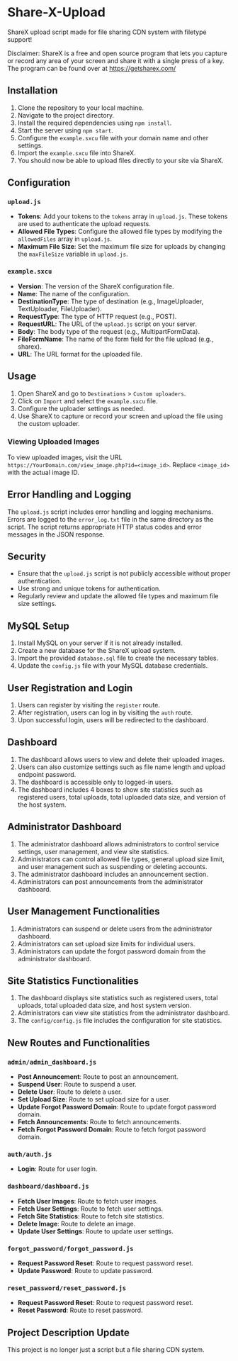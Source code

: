 # Share-X-Upload
ShareX upload script made for file sharing CDN system with filetype support!

Disclaimer: ShareX is a free and open source program that lets you capture or record any area of your screen and share it with a single press of a key.
The program can be found over at https://getsharex.com/

## Installation

1. Clone the repository to your local machine.
2. Navigate to the project directory.
3. Install the required dependencies using `npm install`.
4. Start the server using `npm start`.
5. Configure the `example.sxcu` file with your domain name and other settings.
6. Import the `example.sxcu` file into ShareX.
7. You should now be able to upload files directly to your site via ShareX.

## Configuration

### `upload.js`

- **Tokens**: Add your tokens to the `tokens` array in `upload.js`. These tokens are used to authenticate the upload requests.
- **Allowed File Types**: Configure the allowed file types by modifying the `allowedFiles` array in `upload.js`.
- **Maximum File Size**: Set the maximum file size for uploads by changing the `maxFileSize` variable in `upload.js`.

### `example.sxcu`

- **Version**: The version of the ShareX configuration file.
- **Name**: The name of the configuration.
- **DestinationType**: The type of destination (e.g., ImageUploader, TextUploader, FileUploader).
- **RequestType**: The type of HTTP request (e.g., POST).
- **RequestURL**: The URL of the `upload.js` script on your server.
- **Body**: The body type of the request (e.g., MultipartFormData).
- **FileFormName**: The name of the form field for the file upload (e.g., sharex).
- **URL**: The URL format for the uploaded file.

## Usage

1. Open ShareX and go to `Destinations` > `Custom uploaders`.
2. Click on `Import` and select the `example.sxcu` file.
3. Configure the uploader settings as needed.
4. Use ShareX to capture or record your screen and upload the file using the custom uploader.

### Viewing Uploaded Images

To view uploaded images, visit the URL `https://YourDomain.com/view_image.php?id=<image_id>`. Replace `<image_id>` with the actual image ID.

## Error Handling and Logging

The `upload.js` script includes error handling and logging mechanisms. Errors are logged to the `error_log.txt` file in the same directory as the script. The script returns appropriate HTTP status codes and error messages in the JSON response.

## Security

- Ensure that the `upload.js` script is not publicly accessible without proper authentication.
- Use strong and unique tokens for authentication.
- Regularly review and update the allowed file types and maximum file size settings.

## MySQL Setup

1. Install MySQL on your server if it is not already installed.
2. Create a new database for the ShareX upload system.
3. Import the provided `database.sql` file to create the necessary tables.
4. Update the `config.js` file with your MySQL database credentials.

## User Registration and Login

1. Users can register by visiting the `register` route.
2. After registration, users can log in by visiting the `auth` route.
3. Upon successful login, users will be redirected to the dashboard.

## Dashboard

1. The dashboard allows users to view and delete their uploaded images.
2. Users can also customize settings such as file name length and upload endpoint password.
3. The dashboard is accessible only to logged-in users.
4. The dashboard includes 4 boxes to show site statistics such as registered users, total uploads, total uploaded data size, and version of the host system.

## Administrator Dashboard

1. The administrator dashboard allows administrators to control service settings, user management, and view site statistics.
2. Administrators can control allowed file types, general upload size limit, and user management such as suspending or deleting accounts.
3. The administrator dashboard includes an announcement section.
4. Administrators can post announcements from the administrator dashboard.

## User Management Functionalities

1. Administrators can suspend or delete users from the administrator dashboard.
2. Administrators can set upload size limits for individual users.
3. Administrators can update the forgot password domain from the administrator dashboard.

## Site Statistics Functionalities

1. The dashboard displays site statistics such as registered users, total uploads, total uploaded data size, and host system version.
2. Administrators can view site statistics from the administrator dashboard.
3. The `config/config.js` file includes the configuration for site statistics.

## New Routes and Functionalities

### `admin/admin_dashboard.js`

- **Post Announcement**: Route to post an announcement.
- **Suspend User**: Route to suspend a user.
- **Delete User**: Route to delete a user.
- **Set Upload Size**: Route to set upload size for a user.
- **Update Forgot Password Domain**: Route to update forgot password domain.
- **Fetch Announcements**: Route to fetch announcements.
- **Fetch Forgot Password Domain**: Route to fetch forgot password domain.

### `auth/auth.js`

- **Login**: Route for user login.

### `dashboard/dashboard.js`

- **Fetch User Images**: Route to fetch user images.
- **Fetch User Settings**: Route to fetch user settings.
- **Fetch Site Statistics**: Route to fetch site statistics.
- **Delete Image**: Route to delete an image.
- **Update User Settings**: Route to update user settings.

### `forgot_password/forgot_password.js`

- **Request Password Reset**: Route to request password reset.
- **Update Password**: Route to update password.

### `reset_password/reset_password.js`

- **Request Password Reset**: Route to request password reset.
- **Reset Password**: Route to reset password.

## Project Description Update

This project is no longer just a script but a file sharing CDN system.
